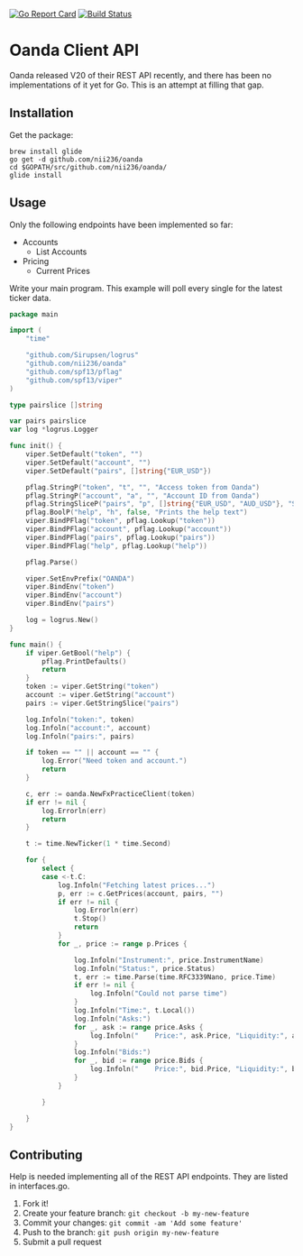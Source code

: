 [![Go Report Card](https://goreportcard.com/badge/github.com/nii236/oanda)](https://goreportcard.com/report/github.com/nii236/oanda)
[![Build Status](https://travis-ci.org/nii236/oanda.svg?branch=develop)](https://travis-ci.org/nii236/oanda)

# Oanda Client API
Oanda released V20 of their REST API recently, and there has been no implementations of it yet for Go. This is an attempt at filling that gap.

## Installation
Get the package:
```
brew install glide
go get -d github.com/nii236/oanda
cd $GOPATH/src/github.com/nii236/oanda/
glide install
```

## Usage
Only the following endpoints have been implemented so far:

- Accounts
	- List Accounts
- Pricing
	- Current Prices


Write your main program. This example will poll every single for the latest ticker data.

```go
package main

import (
	"time"

	"github.com/Sirupsen/logrus"
	"github.com/nii236/oanda"
	"github.com/spf13/pflag"
	"github.com/spf13/viper"
)

type pairslice []string

var pairs pairslice
var log *logrus.Logger

func init() {
	viper.SetDefault("token", "")
	viper.SetDefault("account", "")
	viper.SetDefault("pairs", []string{"EUR_USD"})

	pflag.StringP("token", "t", "", "Access token from Oanda")
	pflag.StringP("account", "a", "", "Account ID from Oanda")
	pflag.StringSliceP("pairs", "p", []string{"EUR_USD", "AUD_USD"}, "Slice of pairs to subscribe")
	pflag.BoolP("help", "h", false, "Prints the help text")
	viper.BindPFlag("token", pflag.Lookup("token"))
	viper.BindPFlag("account", pflag.Lookup("account"))
	viper.BindPFlag("pairs", pflag.Lookup("pairs"))
	viper.BindPFlag("help", pflag.Lookup("help"))

	pflag.Parse()

	viper.SetEnvPrefix("OANDA")
	viper.BindEnv("token")
	viper.BindEnv("account")
	viper.BindEnv("pairs")

	log = logrus.New()
}

func main() {
	if viper.GetBool("help") {
		pflag.PrintDefaults()
		return
	}
	token := viper.GetString("token")
	account := viper.GetString("account")
	pairs := viper.GetStringSlice("pairs")

	log.Infoln("token:", token)
	log.Infoln("account:", account)
	log.Infoln("pairs:", pairs)

	if token == "" || account == "" {
		log.Error("Need token and account.")
		return
	}

	c, err := oanda.NewFxPracticeClient(token)
	if err != nil {
		log.Errorln(err)
		return
	}

	t := time.NewTicker(1 * time.Second)

	for {
		select {
		case <-t.C:
			log.Infoln("Fetching latest prices...")
			p, err := c.GetPrices(account, pairs, "")
			if err != nil {
				log.Errorln(err)
				t.Stop()
				return
			}
			for _, price := range p.Prices {

				log.Infoln("Instrument:", price.InstrumentName)
				log.Infoln("Status:", price.Status)
				t, err := time.Parse(time.RFC3339Nano, price.Time)
				if err != nil {
					log.Infoln("Could not parse time")
				}
				log.Infoln("Time:", t.Local())
				log.Infoln("Asks:")
				for _, ask := range price.Asks {
					log.Infoln("	Price:", ask.Price, "Liquidity:", ask.Liquidity)
				}
				log.Infoln("Bids:")
				for _, bid := range price.Bids {
					log.Infoln("	Price:", bid.Price, "Liquidity:", bid.Liquidity)
				}
			}

		}

	}
}

```
## Contributing
Help is needed implementing all of the REST API endpoints. They are listed in interfaces.go.

1. Fork it!
2. Create your feature branch: `git checkout -b my-new-feature`
3. Commit your changes: `git commit -am 'Add some feature'`
4. Push to the branch: `git push origin my-new-feature`
5. Submit a pull request
